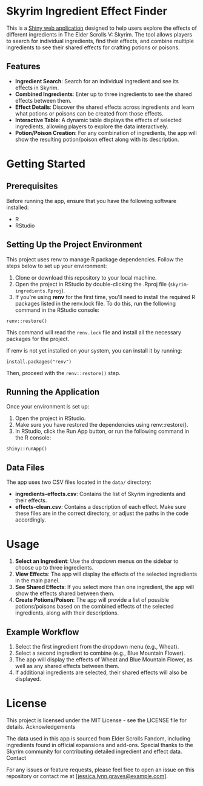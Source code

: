 # Skyrim Ingredient Effect Finder

This is a [Shiny web application](https://jessgraves.shinyapps.io/skyrim-ingredients/) designed to help users explore the effects of different ingredients in The Elder Scrolls V: Skyrim. The tool allows players to search for individual ingredients, find their effects, and combine multiple ingredients to see their shared effects for crafting potions or poisons.

## Features

* **Ingredient Search**: Search for an individual ingredient and see its effects in Skyrim.
* **Combined Ingredients**: Enter up to three ingredients to see the shared effects between them.
* **Effect Details**: Discover the shared effects across ingredients and learn what potions or poisons can be created from those effects.
* **Interactive Table**: A dynamic table displays the effects of selected ingredients, allowing players to explore the data interactively.
* **Potion/Poison Creation**: For any combination of ingredients, the app will show the resulting potion/poison effect along with its description.

# Getting Started

## Prerequisites
Before running the app, ensure that you have the following software installed:

* R
* RStudio
  
## Setting Up the Project Environment
This project uses renv to manage R package dependencies. Follow the steps below to set up your environment:

1. Clone or download this repository to your local machine.
2. Open the project in RStudio by double-clicking the .Rproj file (`skyrim-ingredients.Rproj`).
3. If you're using **renv** for the first time, you'll need to install the required R packages listed in the renv.lock file. To do this, run the following command in the RStudio console:

```{r}
renv::restore() 
```

This command will read the `renv.lock` file and install all the necessary packages for the project.

If renv is not yet installed on your system, you can install it by running:

```{r} 
install.packages("renv")
```

Then, proceed with the `renv::restore()` step.

## Running the Application

Once your environment is set up:
1. Open the project in RStudio.
2. Make sure you have restored the dependencies using renv::restore().
3. In RStudio, click the Run App button, or run the following command in the R console:

```{r}
shiny::runApp()
```

## Data Files
The app uses two CSV files located in the `data/` directory:
* **ingredients-effects.csv**: Contains the list of Skyrim ingredients and their effects.
* **effects-clean.csv**: Contains a description of each effect.
Make sure these files are in the correct directory, or adjust the paths in the code accordingly.

# Usage

1. **Select an Ingredient**: Use the dropdown menus on the sidebar to choose up to three ingredients.
2. **View Effects**: The app will display the effects of the selected ingredients in the main panel.
3. **See Shared Effects**: If you select more than one ingredient, the app will show the effects shared between them.
4. **Create Potions/Poison**: The app will provide a list of possible potions/poisons based on the combined effects of the selected ingredients, along with their descriptions.

## Example Workflow

1. Select the first ingredient from the dropdown menu (e.g., Wheat).
2. Select a second ingredient to combine (e.g., Blue Mountain Flower).
3. The app will display the effects of Wheat and Blue Mountain Flower, as well as any shared effects between them.
4. If additional ingredients are selected, their shared effects will also be displayed.

# License

This project is licensed under the MIT License - see the LICENSE file for details.
Acknowledgements

The data used in this app is sourced from Elder Scrolls Fandom, including ingredients found in official expansions and add-ons.
Special thanks to the Skyrim community for contributing detailed ingredient and effect data.
Contact

For any issues or feature requests, please feel free to open an issue on this repository or contact me at [jessica.lynn.graves@example.com].
